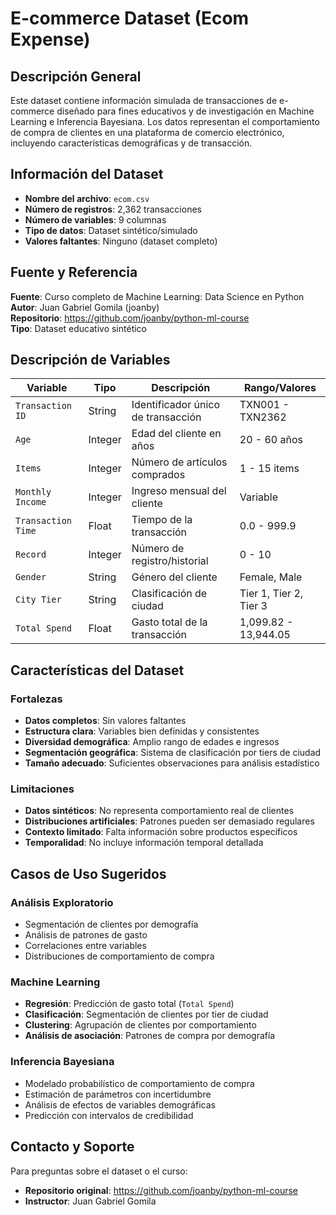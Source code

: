 # E-commerce Dataset (Ecom Expense)

## Descripción General

Este dataset contiene información simulada de transacciones de e-commerce diseñado para fines educativos y de investigación en Machine Learning e Inferencia Bayesiana. Los datos representan el comportamiento de compra de clientes en una plataforma de comercio electrónico, incluyendo características demográficas y de transacción.

## Información del Dataset

- **Nombre del archivo**: `ecom.csv`
- **Número de registros**: 2,362 transacciones
- **Número de variables**: 9 columnas
- **Tipo de datos**: Dataset sintético/simulado
- **Valores faltantes**: Ninguno (dataset completo)

## Fuente y Referencia

**Fuente**: Curso completo de Machine Learning: Data Science en Python  
**Autor**: Juan Gabriel Gomila (joanby)  
**Repositorio**: https://github.com/joanby/python-ml-course  
**Tipo**: Dataset educativo sintético


## Descripción de Variables

| Variable | Tipo | Descripción | Rango/Valores |
|----------|------|-------------|---------------|
| `Transaction ID` | String | Identificador único de transacción | TXN001 - TXN2362 |
| `Age` | Integer | Edad del cliente en años | 20 - 60 años |
| `Items` | Integer | Número de artículos comprados | 1 - 15 items |
| `Monthly Income` | Integer | Ingreso mensual del cliente | Variable |
| `Transaction Time` | Float | Tiempo de la transacción | 0.0 - 999.9 |
| `Record` | Integer | Número de registro/historial | 0 - 10 |
| `Gender` | String | Género del cliente | Female, Male |
| `City Tier` | String | Clasificación de ciudad | Tier 1, Tier 2, Tier 3 |
| `Total Spend` | Float | Gasto total de la transacción | 1,099.82 - 13,944.05 |


## Características del Dataset

### Fortalezas
- **Datos completos**: Sin valores faltantes
- **Estructura clara**: Variables bien definidas y consistentes
- **Diversidad demográfica**: Amplio rango de edades e ingresos
- **Segmentación geográfica**: Sistema de clasificación por tiers de ciudad
- **Tamaño adecuado**: Suficientes observaciones para análisis estadístico

### Limitaciones
- **Datos sintéticos**: No representa comportamiento real de clientes
- **Distribuciones artificiales**: Patrones pueden ser demasiado regulares
- **Contexto limitado**: Falta información sobre productos específicos
- **Temporalidad**: No incluye información temporal detallada

## Casos de Uso Sugeridos

### Análisis Exploratorio
- Segmentación de clientes por demografía
- Análisis de patrones de gasto
- Correlaciones entre variables
- Distribuciones de comportamiento de compra

### Machine Learning
- **Regresión**: Predicción de gasto total (`Total Spend`)
- **Clasificación**: Segmentación de clientes por tier de ciudad
- **Clustering**: Agrupación de clientes por comportamiento
- **Análisis de asociación**: Patrones de compra por demografía

### Inferencia Bayesiana
- Modelado probabilístico de comportamiento de compra
- Estimación de parámetros con incertidumbre
- Análisis de efectos de variables demográficas
- Predicción con intervalos de credibilidad


## Contacto y Soporte

Para preguntas sobre el dataset o el curso:
- **Repositorio original**: https://github.com/joanby/python-ml-course
- **Instructor**: Juan Gabriel Gomila
